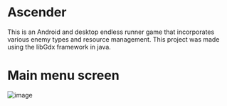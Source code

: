 # Ascender
This is an Android and desktop endless runner game that incorporates various enemy types and resource management. This project was made using the libGdx framework in java.

# Main menu screen
![image](https://user-images.githubusercontent.com/85457475/215371054-38ae5cfa-ff4b-4fc8-9dae-268ed7d4af84.png)

